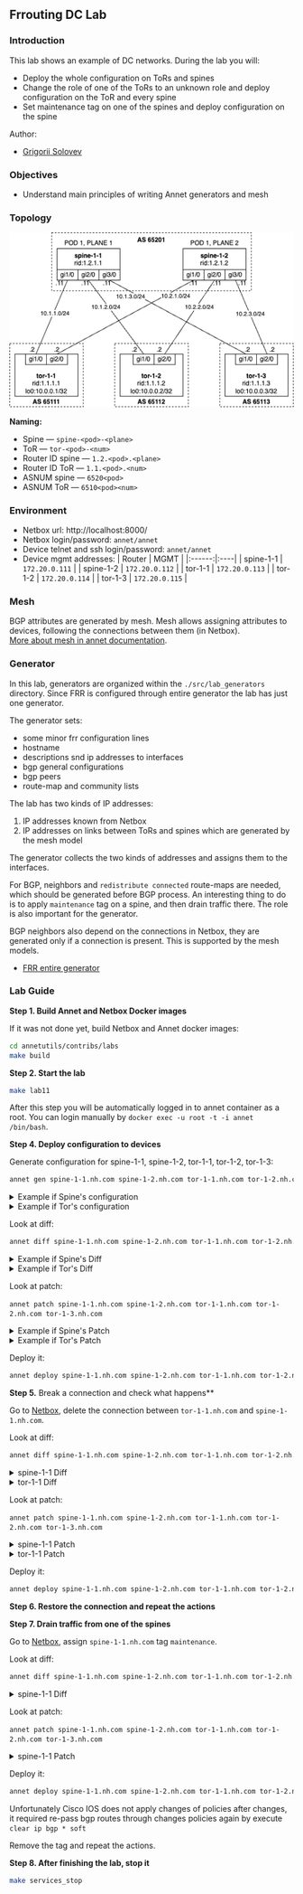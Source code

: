 ## Frrouting DC Lab

### Introduction

This lab shows an example of DC networks. During the lab you will:

- Deploy the whole configuration on ToRs and spines
- Change the role of one of the ToRs to an unknown role and deploy configuration on the ToR and every spine
- Set maintenance tag on one of the spines and deploy configuration on the spine

Author:

- [Grigorii Solovev](https://github.com/gs1571)

### Objectives

- Understand main principles of writing Annet generators and mesh

### Topology

![lab-topology](./images/topology.png)

**Naming:**

- Spine — `spine-<pod>-<plane>`
- ToR — `tor-<pod>-<num>`
- Router ID spine — `1.2.<pod>.<plane>`
- Router ID ToR — `1.1.<pod>.<num>`
- ASNUM spine — `6520<pod>`
- ASNUM ToR — `6510<pod><num>`

### Environment

- Netbox url: http://localhost:8000/
- Netbox login/password: `annet/annet`
- Device telnet and ssh login/password: `annet/annet`  
- Device mgmt addresses:
   | Router | MGMT |
   |:------:|:----|
   | spine-1-1 | `172.20.0.111` |
   | spine-1-2 | `172.20.0.112` |
   | tor-1-1 | `172.20.0.113` |
   | tor-1-2 | `172.20.0.114` |
   | tor-1-3 | `172.20.0.115` |

### Mesh

BGP attributes are generated by mesh. Mesh allows assigning attributes to devices, following the connections between them (in Netbox).  
[More about mesh in annet documentation](https://annetutil.github.io/annet/main/mesh/index.html).

### Generator

In this lab, generators are organized within the `./src/lab_generators` directory. Since FRR is configured through entire generator the lab has just one generator.

The generator sets:
- some minor frr configuration lines
- hostname
- descriptions snd ip addresses to interfaces
- bgp general configurations
- bgp peers
- route-map and community lists

The lab has two kinds of IP addresses:

1. IP addresses known from Netbox
2. IP addresses on links between ToRs and spines which are generated by the mesh model

The generator collects the two kinds of addresses and assigns them to the interfaces.

For BGP, neighbors and `redistribute connected` route-maps are needed, which should be generated before BGP process. An interesting thing to do is to apply `maintenance` tag on a spine, and then drain traffic there. The role is also important for the generator.

BGP neighbors also depend on the connections in Netbox, they are generated only if a connection is present. This is supported by the mesh models.

- [FRR entire generator](./src/lab_generators/entire_frr.py)

### Lab Guide

**Step 1. Build Annet and Netbox Docker images**

If it was not done yet, build Netbox and Annet docker images:

```bash
cd annetutils/contribs/labs
make build
```

**Step 2. Start the lab**

```bash
make lab11
```

After this step you will be automatically logged in to annet container as a root. You can login manually by `docker exec -u root -t -i annet /bin/bash`.

**Step 4. Deploy configuration to devices**

Generate configuration for spine-1-1, spine-1-2, tor-1-1, tor-1-2, tor-1-3:

```bash
annet gen spine-1-1.nh.com spine-1-2.nh.com tor-1-1.nh.com tor-1-2.nh.com tor-1-3.nh.com
```

<details>
<summary>Example if Spine's configuration</summary>

```
frr defaults datacenter
service integrated-vtysh-config

hostname spine-1-1
log file /var/log/frr/frr.log

interface eth0
 ip address 172.20.0.111/24
exit

interface eth1
 description tor-1-1.nh.com@eth1
 ip address 10.1.1.11/24
exit

interface eth2
 description tor-1-2.nh.com@eth1
 ip address 10.1.2.11/24
exit

interface eth3
 description tor-1-3.nh.com@eth1
 ip address 10.1.3.11/24
exit

router bgp 65201
 bgp router-id 1.2.1.1
 neighbor TOR peer-group
 neighbor 10.1.1.12 remote-as 65111
 neighbor 10.1.1.12 peer-group TOR
 neighbor 10.1.2.12 remote-as 65112
 neighbor 10.1.2.12 peer-group TOR
 neighbor 10.1.3.12 remote-as 65113
 neighbor 10.1.3.12 peer-group TOR
 address-family ipv4 unicast
  neighbor TOR route-map SPINE_IMPORT_TOR in
  neighbor TOR route-map SPINE_EXPORT_TOR out
 exit-address-family
exit

bgp community-list standard TOR_NETS seq 5 permit 65000:1
bgp community-list standard GSHUT seq 5 permit graceful-shutdown

route-map SPINE_IMPORT_TOR permit 10
 match community TOR_NETS
exit

route-map SPINE_IMPORT_TOR deny 9999
exit


route-map SPINE_EXPORT_TOR permit 10
 match community TOR_NETS
exit

route-map SPINE_EXPORT_TOR deny 9999
exit

line vty
```

</details>

<details>
<summary>Example if Tor's configuration</summary>

```
frr defaults datacenter
service integrated-vtysh-config

hostname tor-1-1
log file /var/log/frr/frr.log

interface eth0
 ip address 172.20.0.113/24
exit

interface eth1
 description spine-1-1.nh.com@eth1
 ip address 10.1.1.12/24
exit

interface eth2
 description spine-1-2.nh.com@eth1
 ip address 10.2.1.12/24
exit

interface eth3
exit

interface lo
 ip address 10.0.0.1/32
exit

router bgp 65111
 bgp router-id 1.1.1.1
 neighbor SPINE peer-group
 neighbor 10.1.1.11 remote-as 65201
 neighbor 10.1.1.11 peer-group SPINE
 neighbor 10.2.1.11 remote-as 65201
 neighbor 10.2.1.11 peer-group SPINE
 address-family ipv4 unicast
  redistribute connected route-map IMPORT_CONNECTED
  neighbor SPINE route-map TOR_IMPORT_SPINE in
  neighbor SPINE route-map TOR_EXPORT_SPINE out
  maximum-paths 16
 exit-address-family
exit

bgp community-list standard TOR_NETS seq 5 permit 65000:1
bgp community-list standard GSHUT seq 5 permit graceful-shutdown

route-map TOR_IMPORT_SPINE permit 10
 match community GSHUT
 set local-preference 0

route-map TOR_IMPORT_SPINE permit 20
 set local-preference 100

route-map TOR_EXPORT_SPINE permit 10
 match community TOR_NETS
exit

route-map TOR_EXPORT_SPINE deny 9999
exit

route-map IMPORT_CONNECTED permit 10
 match interface lo
 set community 65000:1
exit

route-map IMPORT_CONNECTED deny 9999
exit

line vty
```

</details>

Look at diff:
```bash
annet diff spine-1-1.nh.com spine-1-2.nh.com tor-1-1.nh.com tor-1-2.nh.com tor-1-3.nh.com
```

<details>
<summary>Example if Spine's Diff</summary>

```diff
---
+++
@@ -1,7 +1,7 @@
 frr defaults datacenter
 service integrated-vtysh-config

-hostname frr-r1
+hostname spine-1-1
 log file /var/log/frr/frr.log

 interface eth0
@@ -9,15 +9,51 @@
 exit

 interface eth1
- no ip address
+ description tor-1-1.nh.com@eth1
+ ip address 10.1.1.11/24
 exit

 interface eth2
- no ip address
+ description tor-1-2.nh.com@eth1
+ ip address 10.1.2.11/24
 exit

 interface eth3
- no ip address
+ description tor-1-3.nh.com@eth1
+ ip address 10.1.3.11/24
+exit
+
+router bgp 65201
+ bgp router-id 1.2.1.1
+ neighbor TOR peer-group
+ neighbor 10.1.1.12 remote-as 65111
+ neighbor 10.1.1.12 peer-group TOR
+ neighbor 10.1.2.12 remote-as 65112
+ neighbor 10.1.2.12 peer-group TOR
+ neighbor 10.1.3.12 remote-as 65113
+ neighbor 10.1.3.12 peer-group TOR
+ address-family ipv4 unicast
+  neighbor TOR route-map SPINE_IMPORT_TOR in
+  neighbor TOR route-map SPINE_EXPORT_TOR out
+ exit-address-family
+exit
+
+bgp community-list standard TOR_NETS seq 5 permit 65000:1
+bgp community-list standard GSHUT seq 5 permit graceful-shutdown
+
+route-map SPINE_IMPORT_TOR permit 10
+ match community TOR_NETS
+exit
+
+route-map SPINE_IMPORT_TOR deny 9999
+exit
+
+
+route-map SPINE_EXPORT_TOR permit 10
+ match community TOR_NETS
+exit
+
+route-map SPINE_EXPORT_TOR deny 9999
 exit

 line vty
```

</details>

<details>
<summary>Example if Tor's Diff</summary>

```diff
---
+++
@@ -1,7 +1,7 @@
 frr defaults datacenter
 service integrated-vtysh-config

-hostname frr-r3
+hostname tor-1-1
 log file /var/log/frr/frr.log

 interface eth0
@@ -9,15 +9,60 @@
 exit

 interface eth1
- no ip address
+ description spine-1-1.nh.com@eth1
+ ip address 10.1.1.12/24
 exit

 interface eth2
- no ip address
+ description spine-1-2.nh.com@eth1
+ ip address 10.2.1.12/24
 exit

 interface eth3
- no ip address
+exit
+
+interface lo
+ ip address 10.0.0.1/32
+exit
+
+router bgp 65111
+ bgp router-id 1.1.1.1
+ neighbor SPINE peer-group
+ neighbor 10.1.1.11 remote-as 65201
+ neighbor 10.1.1.11 peer-group SPINE
+ neighbor 10.2.1.11 remote-as 65201
+ neighbor 10.2.1.11 peer-group SPINE
+ address-family ipv4 unicast
+  redistribute connected route-map IMPORT_CONNECTED
+  neighbor SPINE route-map TOR_IMPORT_SPINE in
+  neighbor SPINE route-map TOR_EXPORT_SPINE out
+  maximum-paths 16
+ exit-address-family
+exit
+
+bgp community-list standard TOR_NETS seq 5 permit 65000:1
+bgp community-list standard GSHUT seq 5 permit graceful-shutdown
+
+route-map TOR_IMPORT_SPINE permit 10
+ match community GSHUT
+ set local-preference 0
+
+route-map TOR_IMPORT_SPINE permit 20
+ set local-preference 100
+
+route-map TOR_EXPORT_SPINE permit 10
+ match community TOR_NETS
+exit
+
+route-map TOR_EXPORT_SPINE deny 9999
+exit
+
+route-map IMPORT_CONNECTED permit 10
+ match interface lo
+ set community 65000:1
+exit
+
+route-map IMPORT_CONNECTED deny 9999
 exit

 line vty
```

</details>

Look at patch:

`annet patch spine-1-1.nh.com spine-1-2.nh.com tor-1-1.nh.com tor-1-2.nh.com tor-1-3.nh.com`


<details>
<summary>Example if Spine's Patch</summary>

```
frr defaults datacenter
service integrated-vtysh-config

hostname spine-1-1
log file /var/log/frr/frr.log

interface eth0
 ip address 172.20.0.111/24
exit

interface eth1
 description tor-1-1.nh.com@eth1
 ip address 10.1.1.11/24
exit

interface eth2
 description tor-1-2.nh.com@eth1
 ip address 10.1.2.11/24
exit

interface eth3
 description tor-1-3.nh.com@eth1
 ip address 10.1.3.11/24
exit

router bgp 65201
 bgp router-id 1.2.1.1
 neighbor TOR peer-group
 neighbor 10.1.1.12 remote-as 65111
 neighbor 10.1.1.12 peer-group TOR
 neighbor 10.1.2.12 remote-as 65112
 neighbor 10.1.2.12 peer-group TOR
 neighbor 10.1.3.12 remote-as 65113
 neighbor 10.1.3.12 peer-group TOR
 address-family ipv4 unicast
  neighbor TOR route-map SPINE_IMPORT_TOR in
  neighbor TOR route-map SPINE_EXPORT_TOR out
 exit-address-family
exit

bgp community-list standard TOR_NETS seq 5 permit 65000:1
bgp community-list standard GSHUT seq 5 permit graceful-shutdown

route-map SPINE_IMPORT_TOR permit 10
 match community TOR_NETS
exit

route-map SPINE_IMPORT_TOR deny 9999
exit


route-map SPINE_EXPORT_TOR permit 10
 match community TOR_NETS
exit

route-map SPINE_EXPORT_TOR deny 9999
exit

line vty
```

</details>

<details>
<summary>Example if Tor's Patch</summary>

```
frr defaults datacenter
service integrated-vtysh-config

hostname tor-1-1
log file /var/log/frr/frr.log

interface eth0
 ip address 172.20.0.113/24
exit

interface eth1
 description spine-1-1.nh.com@eth1
 ip address 10.1.1.12/24
exit

interface eth2
 description spine-1-2.nh.com@eth1
 ip address 10.2.1.12/24
exit

interface eth3
exit

interface lo
 ip address 10.0.0.1/32
exit

router bgp 65111
 bgp router-id 1.1.1.1
 neighbor SPINE peer-group
 neighbor 10.1.1.11 remote-as 65201
 neighbor 10.1.1.11 peer-group SPINE
 neighbor 10.2.1.11 remote-as 65201
 neighbor 10.2.1.11 peer-group SPINE
 address-family ipv4 unicast
  redistribute connected route-map IMPORT_CONNECTED
  neighbor SPINE route-map TOR_IMPORT_SPINE in
  neighbor SPINE route-map TOR_EXPORT_SPINE out
  maximum-paths 16
 exit-address-family
exit

bgp community-list standard TOR_NETS seq 5 permit 65000:1
bgp community-list standard GSHUT seq 5 permit graceful-shutdown

route-map TOR_IMPORT_SPINE permit 10
 match community GSHUT
 set local-preference 0

route-map TOR_IMPORT_SPINE permit 20
 set local-preference 100

route-map TOR_EXPORT_SPINE permit 10
 match community TOR_NETS
exit

route-map TOR_EXPORT_SPINE deny 9999
exit

route-map IMPORT_CONNECTED permit 10
 match interface lo
 set community 65000:1
exit

route-map IMPORT_CONNECTED deny 9999
exit

line vty
```

</details>

Deploy it:
```bash
annet deploy spine-1-1.nh.com spine-1-2.nh.com tor-1-1.nh.com tor-1-2.nh.com tor-1-3.nh.com
```

**Step 5.** Break a connection and check what happens**

Go to [Netbox](http://localhost:8000/dcim/devices/7/), delete the connection between `tor-1-1.nh.com` and `spine-1-1.nh.com`.

Look at diff:
```bash
annet diff spine-1-1.nh.com spine-1-2.nh.com tor-1-1.nh.com tor-1-2.nh.com tor-1-3.nh.com
```

<details>
<summary>spine-1-1 Diff</summary>

```diff
---
+++
@@ -9,8 +9,6 @@
 exit

 interface eth1
- description tor-1-1.nh.com@eth1
- ip address 10.1.1.11/24
 exit

 interface eth2
@@ -26,8 +24,6 @@
 router bgp 65201
  bgp router-id 1.2.1.1
  neighbor TOR peer-group
- neighbor 10.1.1.12 remote-as 65111
- neighbor 10.1.1.12 peer-group TOR
  neighbor 10.1.2.12 remote-as 65112
  neighbor 10.1.2.12 peer-group TOR
  neighbor 10.1.3.12 remote-as 65113
```

</details>

<details>
<summary>tor-1-1 Diff</summary>

```diff
---
+++
@@ -9,8 +9,6 @@
 exit

 interface eth1
- description spine-1-1.nh.com@eth1
- ip address 10.1.1.12/24
 exit

 interface eth2
@@ -28,8 +26,6 @@
 router bgp 65111
  bgp router-id 1.1.1.1
  neighbor SPINE peer-group
- neighbor 10.1.1.11 remote-as 65201
- neighbor 10.1.1.11 peer-group SPINE
  neighbor 10.2.1.11 remote-as 65201
  neighbor 10.2.1.11 peer-group SPINE
  address-family ipv4 unicast
```

</details>

Look at patch:

`annet patch spine-1-1.nh.com spine-1-2.nh.com tor-1-1.nh.com tor-1-2.nh.com tor-1-3.nh.com`

<details>
<summary>spine-1-1 Patch</summary>

```
frr defaults datacenter
service integrated-vtysh-config

hostname spine-1-1
log file /var/log/frr/frr.log

interface eth0
 ip address 172.20.0.111/24
exit

interface eth1
exit

interface eth2
 description tor-1-2.nh.com@eth1
 ip address 10.1.2.11/24
exit

interface eth3
 description tor-1-3.nh.com@eth1
 ip address 10.1.3.11/24
exit

router bgp 65201
 bgp router-id 1.2.1.1
 neighbor TOR peer-group
 neighbor 10.1.2.12 remote-as 65112
 neighbor 10.1.2.12 peer-group TOR
 neighbor 10.1.3.12 remote-as 65113
 neighbor 10.1.3.12 peer-group TOR
 address-family ipv4 unicast
  neighbor TOR route-map SPINE_IMPORT_TOR in
  neighbor TOR route-map SPINE_EXPORT_TOR out
 exit-address-family
exit

bgp community-list standard TOR_NETS seq 5 permit 65000:1
bgp community-list standard GSHUT seq 5 permit graceful-shutdown

route-map SPINE_IMPORT_TOR permit 10
 match community TOR_NETS
exit

route-map SPINE_IMPORT_TOR deny 9999
exit


route-map SPINE_EXPORT_TOR permit 10
 match community TOR_NETS
exit

route-map SPINE_EXPORT_TOR deny 9999
exit

line vty
```

</details>

<details>
<summary>tor-1-1 Patch</summary>

```
frr defaults datacenter
service integrated-vtysh-config

hostname tor-1-1
log file /var/log/frr/frr.log

interface eth0
 ip address 172.20.0.113/24
exit

interface eth1
exit

interface eth2
 description spine-1-2.nh.com@eth1
 ip address 10.2.1.12/24
exit

interface eth3
exit

interface lo
 ip address 10.0.0.1/32
exit

router bgp 65111
 bgp router-id 1.1.1.1
 neighbor SPINE peer-group
 neighbor 10.2.1.11 remote-as 65201
 neighbor 10.2.1.11 peer-group SPINE
 address-family ipv4 unicast
  redistribute connected route-map IMPORT_CONNECTED
  neighbor SPINE route-map TOR_IMPORT_SPINE in
  neighbor SPINE route-map TOR_EXPORT_SPINE out
  maximum-paths 16
 exit-address-family
exit

bgp community-list standard TOR_NETS seq 5 permit 65000:1
bgp community-list standard GSHUT seq 5 permit graceful-shutdown

route-map TOR_IMPORT_SPINE permit 10
 match community GSHUT
 set local-preference 0

route-map TOR_IMPORT_SPINE permit 20
 set local-preference 100

route-map TOR_EXPORT_SPINE permit 10
 match community TOR_NETS
exit

route-map TOR_EXPORT_SPINE deny 9999
exit

route-map IMPORT_CONNECTED permit 10
 match interface lo
 set community 65000:1
exit

route-map IMPORT_CONNECTED deny 9999
exit

line vty
```

</details>

Deploy it:
```bash
annet deploy spine-1-1.nh.com spine-1-2.nh.com tor-1-1.nh.com tor-1-2.nh.com tor-1-3.nh.com
```

**Step 6. Restore the connection and repeat the actions**

**Step 7. Drain traffic from one of the spines**

Go to [Netbox](http://localhost:8000/dcim/devices/5/), assign `spine-1-1.nh.com` tag `maintenance`.

Look at diff:
```bash
annet diff spine-1-1.nh.com spine-1-2.nh.com tor-1-1.nh.com tor-1-2.nh.com tor-1-3.nh.com
```

<details>
<summary>spine-1-1 Diff</summary>

```diff
---
+++
@@ -51,6 +51,7 @@

 route-map SPINE_EXPORT_TOR permit 10
  match community TOR_NETS
+ set community 65535:0 additive
 exit

 route-map SPINE_EXPORT_TOR deny 9999
```

</details>

Look at patch:

`annet patch spine-1-1.nh.com spine-1-2.nh.com tor-1-1.nh.com tor-1-2.nh.com tor-1-3.nh.com`

<details>
<summary>spine-1-1 Patch</summary>

```
frr defaults datacenter
service integrated-vtysh-config

hostname spine-1-1
log file /var/log/frr/frr.log

interface eth0
 ip address 172.20.0.111/24
exit

interface eth1
 description tor-1-1.nh.com@eth1
 ip address 10.1.1.11/24
exit

interface eth2
 description tor-1-2.nh.com@eth1
 ip address 10.1.2.11/24
exit

interface eth3
 description tor-1-3.nh.com@eth1
 ip address 10.1.3.11/24
exit

router bgp 65201
 bgp router-id 1.2.1.1
 neighbor TOR peer-group
 neighbor 10.1.1.12 remote-as 65111
 neighbor 10.1.1.12 peer-group TOR
 neighbor 10.1.2.12 remote-as 65112
 neighbor 10.1.2.12 peer-group TOR
 neighbor 10.1.3.12 remote-as 65113
 neighbor 10.1.3.12 peer-group TOR
 address-family ipv4 unicast
  neighbor TOR route-map SPINE_IMPORT_TOR in
  neighbor TOR route-map SPINE_EXPORT_TOR out
 exit-address-family
exit

bgp community-list standard TOR_NETS seq 5 permit 65000:1
bgp community-list standard GSHUT seq 5 permit graceful-shutdown

route-map SPINE_IMPORT_TOR permit 10
 match community TOR_NETS
exit

route-map SPINE_IMPORT_TOR deny 9999
exit


route-map SPINE_EXPORT_TOR permit 10
 match community TOR_NETS
 set community 65535:0 additive
exit

route-map SPINE_EXPORT_TOR deny 9999
exit

line vty
```

</details>

Deploy it:
```bash
annet deploy spine-1-1.nh.com spine-1-2.nh.com tor-1-1.nh.com tor-1-2.nh.com tor-1-3.nh.com
```

Unfortunately Cisco IOS does not apply changes of policies after changes, it required re-pass bgp routes through changes policies again by execute `clear ip bgp * soft`

Remove the tag and repeat the actions.

**Step 8. After finishing the lab, stop it**

```bash
make services_stop
```
